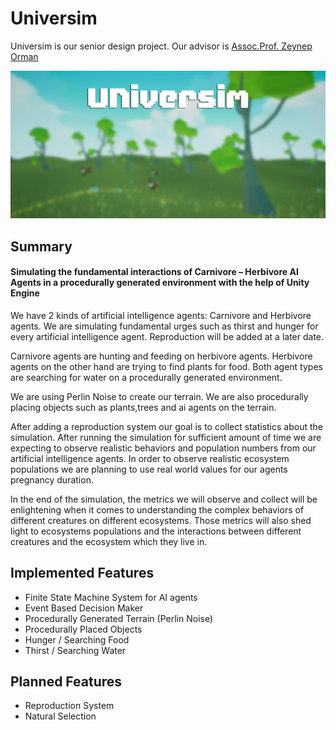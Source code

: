 # **Universim**
Universim is our senior design project. Our advisor is [Assoc.Prof. Zeynep Orman](https://profil.istanbulc.edu.tr/tr/p/ormanz)

![screenshot](https://github.com/Solideizer/Universim/blob/master/Frame001_0105.jpg)
## Summary
 
#### Simulating the fundamental interactions of Carnivore – Herbivore AI Agents in a procedurally generated environment with the help of Unity Engine

We have 2 kinds of artificial intelligence agents: Carnivore and Herbivore agents. We are simulating fundamental urges such as thirst and hunger for every artificial intelligence agent. Reproduction will be added at a later date.

Carnivore agents are hunting and feeding on herbivore agents. Herbivore agents on the other hand are trying to find plants for food. Both agent types are searching for water on a procedurally generated environment. 

We are using Perlin Noise to create our terrain. We are also procedurally placing objects such as plants,trees and ai agents on the terrain.

After adding a reproduction system our goal is to collect statistics about the simulation. After running the simulation for sufficient amount of time we are expecting to observe realistic behaviors and population numbers from our artificial intelligence agents. In order to observe realistic ecosystem populations we are planning to use real world values for our agents pregnancy duration.  

In the end of the simulation, the metrics we will observe and collect will be enlightening when it comes to understanding the complex behaviors of different creatures on different ecosystems. Those metrics will also shed light to ecosystems populations and the interactions between different creatures and the ecosystem which they live in. 


## **Implemented Features** 
*  Finite State Machine System for AI agents
*  Event Based Decision Maker
*  Procedurally Generated Terrain (Perlin Noise) 
*  Procedurally Placed Objects 
*  Hunger / Searching Food
*  Thirst / Searching Water


## **Planned Features**
* Reproduction System
* Natural Selection

